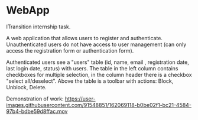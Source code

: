 # WebApp
ITransition internship task.

A web application that allows users to register and authenticate. Unauthenticated users do not have access to user management (can only access the registration form or authentication form).

Authenticated users see a "users" table (id, name, email , registration date, last login date, status) with users.
The table in the left column contains checkboxes for multiple selection, in the column header there is a checkbox "select all/deselect". Above the table is a toolbar with actions: Block, Unblock, Delete.

Demonstration of work:
https://user-images.githubusercontent.com/91548851/162069118-b0be02f1-bc21-4584-97b4-bdbe59d8ffac.mov

